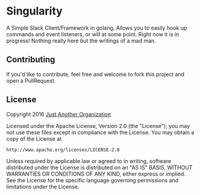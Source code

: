 # Singularity   

A Simple Slack Client/Framework in golang. Allows you to easily hook up commands and event listeners, or will at some point. Right now it is in progress! Nothing really here but the writings of a mad man.

## Contributing  
If you'd like to contribute, feel free and welcome to fork this project and open a PullRequest. 

## License   

Copyright 2016 [Just Another Organization](https://github.com/JustAnotherOrganization)

Licensed under the Apache License, Version 2.0 (the "License");
you may not use these files except in compliance with the License.
You may obtain a copy of the License at

    http://www.apache.org/licenses/LICENSE-2.0

Unless required by applicable law or agreed to in writing, software
distributed under the License is distributed on an "AS IS" BASIS,
WITHOUT WARRANTIES OR CONDITIONS OF ANY KIND, either express or implied.
See the License for the specific language governing permissions and
limitations under the License.
